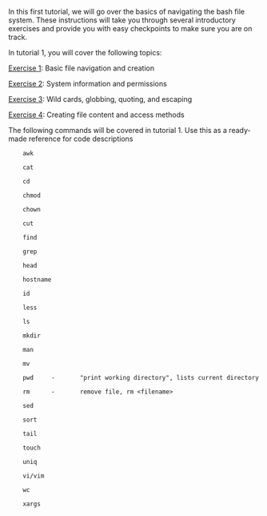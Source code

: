 In this first tutorial, we will go over the basics of navigating the bash file system. These instructions will take you through several introductory exercises and provide you with easy checkpoints to make sure you are on track.

In tutorial 1, you will cover the following topics:

[Exercise 1](exercise1): Basic file navigation and creation

[Exercise 2](exercise2): System information and permissions

[Exercise 3](exercise3): Wild cards, globbing, quoting, and escaping

[Exercise 4](exercise4): Creating file content and access methods

The following commands will be covered in tutorial 1. Use this as a ready-made reference for code descriptions

        awk
        
        cat
        
        cd
        
        chmod
        
        chown
        
        cut
        
        find
        
        grep
        
        head
        
        hostname
        
        id
        
        less
  
        ls
  
        mkdir
  
        man
  
        mv
  
        pwd     -       "print working directory", lists current directory
  
        rm      -       remove file, rm <filename>
        
        sed
        
        sort
        
        tail
  
        touch
        
        uniq
        
        vi/vim
        
        wc
        
        xargs
  

